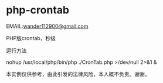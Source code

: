 php-crontab
======
EMAIL:wander112900@gmail.com

PHP版crontab，秒级

运行方法

nohup /usr/local/php/bin/php ./CronTab.php  >/dev/null 2>&1 &

本实例仅供参考，由此引发的法律风险，本人概不负责。谢谢。
